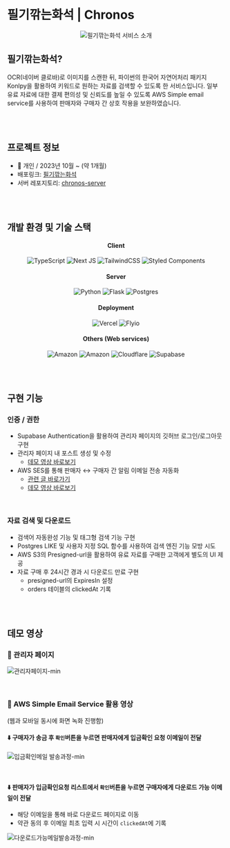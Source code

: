# 필기깎는화석 | Chronos

<div align="center">  
   
![필기깎는화석 서비스 소개](https://github.com/agnes0304/chronos-nextjs/assets/86249667/668e4ae7-4fa1-4620-bb07-fd1d92148c0d)
</div>

## 필기깎는화석?

OCR(네이버 클로바)로 이미지를 스캔한 뒤, 파이썬의 한국어 자연어처리 패키지 Konlpy을 활용하여 키워드로 원하는 자료를 검색할 수 있도록 한 서비스입니다. 
일부 유료 자료에 대한 결제 편의성 및 신뢰도를 높일 수 있도록 AWS Simple email service를 사용하여 판매자와 구매자 간 상호 작용을 보완하였습니다. 


</br></br>


## 프로젝트 정보
- 👤 개인 / 2023년 10월 ~ (약 1개월)
- 배포링크: <a href="https://chronos.jiwoo.best">필기깎는화석</a>
- 서버 레포지토리: <a href="https://github.com/agnes0304/chronos-server">chronos-server</a>

</br></br>

## 개발 환경 및 기술 스택

<h4 align="center">Client</h4>
<div align="center">

![TypeScript](https://img.shields.io/badge/typescript-%23007ACC.svg?style=for-the-badge&logo=typescript&logoColor=white)
![Next JS](https://img.shields.io/badge/Next-black?style=for-the-badge&logo=next.js&logoColor=white)
![TailwindCSS](https://img.shields.io/badge/tailwindcss-%2338B2AC.svg?style=for-the-badge&logo=tailwind-css&logoColor=white)
![Styled Components](https://img.shields.io/badge/styled--components-DB7093?style=for-the-badge&logo=styled-components&logoColor=white)

</div>

<h4 align="center">Server</h4>
<div align="center">
  
![Python](https://img.shields.io/badge/python-3670A0?style=for-the-badge&logo=python&logoColor=ffdd54)
![Flask](https://img.shields.io/badge/flask-%23000.svg?style=for-the-badge&logo=flask&logoColor=white)
![Postgres](https://img.shields.io/badge/postgres-%23316192.svg?style=for-the-badge&logo=postgresql&logoColor=white)

</div>


<h4 align="center">Deployment</h4>
<div align="center">
  
![Vercel](https://img.shields.io/badge/vercel-%23000000.svg?style=for-the-badge&logo=vercel&logoColor=white)
![Flyio](https://img.shields.io/badge/fly.io-A682E8.svg?style=for-the-badge&logo=flyio&logoColor=white)

</div>

<h4 align="center">Others (Web services)</h4>
<div align="center">
  
![Amazon](https://img.shields.io/badge/AWS.simpleemailservice-DD344C.svg?style=for-the-badge&logo=amazon-aws&logoColor=white)
![Amazon](https://img.shields.io/badge/AWS.S3-569A31.svg?style=for-the-badge&logo=amazon-aws&logoColor=white)
![Cloudflare](https://img.shields.io/badge/Cloudflare-F38020?style=for-the-badge&logo=Cloudflare&logoColor=white)
![Supabase](https://img.shields.io/badge/Supabase-3ECF8E?style=for-the-badge&logo=supabase&logoColor=white)

</div>

</br></br>

## 구현 기능

### 인증 / 권한

- Supabase Authentication을 활용하여 관리자 페이지의 깃허브 로그인/로그아웃 구현
- 관리자 페이지 내 포스트 생성 및 수정
   - <a href="https://github.com/agnes0304/chronos-nextjs?tab=readme-ov-file#%EA%B4%80%EB%A6%AC%EC%9E%90-%ED%8E%98%EC%9D%B4%EC%A7%80">데모 영상 바로보기</a>
- AWS SES를 통해 판매자 ↔ 구매자 간 알림 이메일 전송 자동화
   - <a href="https://velog.io/@inmyhead/AWS-SES으로-유저에게-이메일-전송하기">관련 글 바로가기</a>
   - <a href="https://github.com/agnes0304/chronos-nextjs?tab=readme-ov-file#aws-simple-email-service-%ED%99%9C%EC%9A%A9-%EC%98%81%EC%83%81">데모 영상 바로보기</a>

</br>

### 자료 검색 및 다운로드

- 검색어 자동완성 기능 및 태그형 검색 기능 구현
- Postgres LIKE 및 사용자 지정 SQL 함수를 사용하여 검색 엔진 기능 모방 시도
- AWS S3의 Presigned-url을 활용하여 유료 자료를 구매한 고객에게 별도의 UI 제공
- 자료 구매 후 24시간 경과 시 다운로드 만료 구현
   - presigned-url의 ExpiresIn 설정
   - orders 테이블의 clickedAt 기록

</br></br>

## 데모 영상

### 🎦 관리자 페이지

![관리자페이지-min](https://github.com/agnes0304/chronos-nextjs/assets/86249667/1e5ef235-8d61-4f1d-bb9d-258b4138de3b)

</br>

### 🎦 AWS Simple Email Service 활용 영상

(웹과 모바일 동시에 화면 녹화 진행함)

#### ⬇️ 구매자가 송금 후 ```확인```버튼을 누르면 판매자에게 입금확인 요청 이메일이 전달

![입금확인메일 발송과정-min](https://github.com/agnes0304/chronos-nextjs/assets/86249667/92397800-41df-4fd6-8b75-29a50c1251a0)

</br>

#### ⬇️ 판매자가 입금확인요청 리스트에서 ```확인```버튼을 누르면 구매자에게 다운로드 가능 이메일이 전달

- 해당 이메일을 통해 바로 다운로드 페이지로 이동
- 약관 동의 후 이메일 최초 입력 시 시간이 ```clickedAt```에 기록 

![다운로드가능메일발송과정-min](https://github.com/agnes0304/chronos-nextjs/assets/86249667/8817f261-a9ae-4d56-be30-6c76c20774f1)

